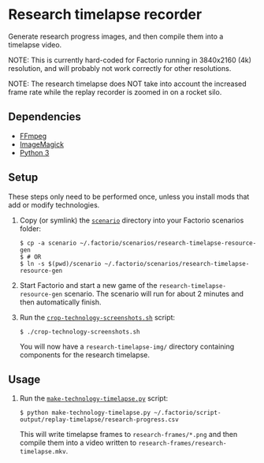 # Research timelapse recorder

Generate research progress images, and then compile them into a timelapse video.

NOTE: This is currently hard-coded for Factorio running in 3840x2160 (4k) resolution,
and will probably not work correctly for other resolutions.

NOTE: The research timelapse does NOT take into account the increased frame rate
while the replay recorder is zoomed in on a rocket silo.


## Dependencies

- [FFmpeg][ffmpeg]
- [ImageMagick][magick]
- [Python 3][python]


## Setup

These steps only need to be performed once, unless you install mods that add or modify technologies.

 1. Copy (or symlink) the [`scenario`](./scenario) directory into your Factorio scenarios folder:

    ```
    $ cp -a scenario ~/.factorio/scenarios/research-timelapse-resource-gen
    $ # OR
    $ ln -s $(pwd)/scenario ~/.factorio/scenarios/research-timelapse-resource-gen
    ```

 2. Start Factorio and start a new game of the `research-timelapse-resource-gen` scenario.
    The scenario will run for about 2 minutes and then automatically finish.

 3. Run the [`crop-technology-screenshots.sh`](./crop-technology-screenshots.sh) script:

    ```
    $ ./crop-technology-screenshots.sh
    ```

    You will now have a `research-timelapse-img/` directory containing components for the research timelapse.

## Usage

 1. Run the [`make-technology-timelapse.py`](./make-technology-timelapse.py) script:

    ```
    $ python make-technology-timelapse.py ~/.factorio/script-output/replay-timelapse/research-progress.csv
    ```

    This will write timelapse frames to `research-frames/*.png` and then compile them
    into a video written to `research-frames/research-timelapse.mkv`.


[ffmpeg]: https://www.ffmpeg.org/
[magick]: https://imagemagick.org/
[python]: https://www.python.org/

